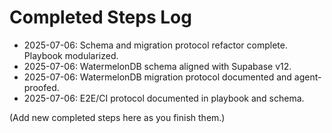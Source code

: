 # Completed Steps Log

- 2025-07-06: Schema and migration protocol refactor complete. Playbook modularized.
- 2025-07-06: WatermelonDB schema aligned with Supabase v12.
- 2025-07-06: WatermelonDB migration protocol documented and agent-proofed.
- 2025-07-06: E2E/CI protocol documented in playbook and schema.

(Add new completed steps here as you finish them.)
